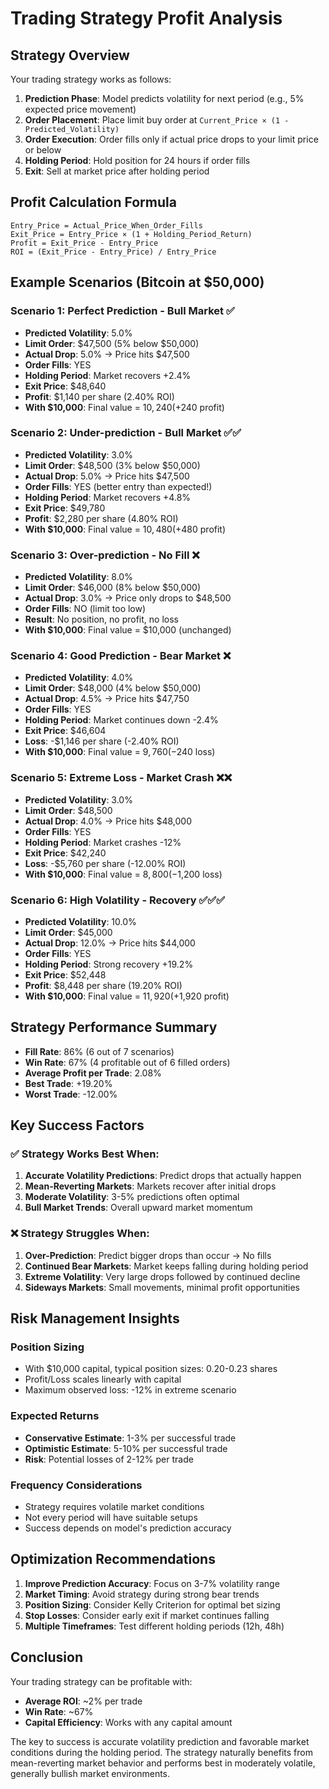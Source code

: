# Trading Strategy Profit Analysis

## Strategy Overview

Your trading strategy works as follows:

1. **Prediction Phase**: Model predicts volatility for next period (e.g., 5% expected price movement)
2. **Order Placement**: Place limit buy order at `Current_Price × (1 - Predicted_Volatility)`
3. **Order Execution**: Order fills only if actual price drops to your limit price or below
4. **Holding Period**: Hold position for 24 hours if order fills
5. **Exit**: Sell at market price after holding period

## Profit Calculation Formula

```
Entry_Price = Actual_Price_When_Order_Fills
Exit_Price = Entry_Price × (1 + Holding_Period_Return)
Profit = Exit_Price - Entry_Price
ROI = (Exit_Price - Entry_Price) / Entry_Price
```

## Example Scenarios (Bitcoin at $50,000)

### Scenario 1: Perfect Prediction - Bull Market ✅
- **Predicted Volatility**: 5.0%
- **Limit Order**: $47,500 (5% below $50,000)
- **Actual Drop**: 5.0% → Price hits $47,500
- **Order Fills**: YES
- **Holding Period**: Market recovers +2.4%
- **Exit Price**: $48,640
- **Profit**: $1,140 per share (2.40% ROI)
- **With $10,000**: Final value = $10,240 (+$240 profit)

### Scenario 2: Under-prediction - Bull Market ✅✅
- **Predicted Volatility**: 3.0%
- **Limit Order**: $48,500 (3% below $50,000)
- **Actual Drop**: 5.0% → Price hits $47,500
- **Order Fills**: YES (better entry than expected!)
- **Holding Period**: Market recovers +4.8%
- **Exit Price**: $49,780
- **Profit**: $2,280 per share (4.80% ROI)
- **With $10,000**: Final value = $10,480 (+$480 profit)

### Scenario 3: Over-prediction - No Fill ❌
- **Predicted Volatility**: 8.0%
- **Limit Order**: $46,000 (8% below $50,000)
- **Actual Drop**: 3.0% → Price only drops to $48,500
- **Order Fills**: NO (limit too low)
- **Result**: No position, no profit, no loss
- **With $10,000**: Final value = $10,000 (unchanged)

### Scenario 4: Good Prediction - Bear Market ❌
- **Predicted Volatility**: 4.0%
- **Limit Order**: $48,000 (4% below $50,000)
- **Actual Drop**: 4.5% → Price hits $47,750
- **Order Fills**: YES
- **Holding Period**: Market continues down -2.4%
- **Exit Price**: $46,604
- **Loss**: -$1,146 per share (-2.40% ROI)
- **With $10,000**: Final value = $9,760 (-$240 loss)

### Scenario 5: Extreme Loss - Market Crash ❌❌
- **Predicted Volatility**: 3.0%
- **Limit Order**: $48,500
- **Actual Drop**: 4.0% → Price hits $48,000
- **Order Fills**: YES
- **Holding Period**: Market crashes -12%
- **Exit Price**: $42,240
- **Loss**: -$5,760 per share (-12.00% ROI)
- **With $10,000**: Final value = $8,800 (-$1,200 loss)

### Scenario 6: High Volatility - Recovery ✅✅✅
- **Predicted Volatility**: 10.0%
- **Limit Order**: $45,000
- **Actual Drop**: 12.0% → Price hits $44,000
- **Order Fills**: YES
- **Holding Period**: Strong recovery +19.2%
- **Exit Price**: $52,448
- **Profit**: $8,448 per share (19.20% ROI)
- **With $10,000**: Final value = $11,920 (+$1,920 profit)

## Strategy Performance Summary

- **Fill Rate**: 86% (6 out of 7 scenarios)
- **Win Rate**: 67% (4 profitable out of 6 filled orders)
- **Average Profit per Trade**: 2.08%
- **Best Trade**: +19.20%
- **Worst Trade**: -12.00%

## Key Success Factors

### ✅ **Strategy Works Best When:**
1. **Accurate Volatility Predictions**: Predict drops that actually happen
2. **Mean-Reverting Markets**: Markets recover after initial drops
3. **Moderate Volatility**: 3-5% predictions often optimal
4. **Bull Market Trends**: Overall upward market momentum

### ❌ **Strategy Struggles When:**
1. **Over-Prediction**: Predict bigger drops than occur → No fills
2. **Continued Bear Markets**: Market keeps falling during holding period
3. **Extreme Volatility**: Very large drops followed by continued decline
4. **Sideways Markets**: Small movements, minimal profit opportunities

## Risk Management Insights

### **Position Sizing**
- With $10,000 capital, typical position sizes: 0.20-0.23 shares
- Profit/Loss scales linearly with capital
- Maximum observed loss: -12% in extreme scenario

### **Expected Returns**
- **Conservative Estimate**: 1-3% per successful trade
- **Optimistic Estimate**: 5-10% per successful trade
- **Risk**: Potential losses of 2-12% per trade

### **Frequency Considerations**
- Strategy requires volatile market conditions
- Not every period will have suitable setups
- Success depends on model's prediction accuracy

## Optimization Recommendations

1. **Improve Prediction Accuracy**: Focus on 3-7% volatility range
2. **Market Timing**: Avoid strategy during strong bear trends
3. **Position Sizing**: Consider Kelly Criterion for optimal bet sizing
4. **Stop Losses**: Consider early exit if market continues falling
5. **Multiple Timeframes**: Test different holding periods (12h, 48h)

## Conclusion

Your trading strategy can be profitable with:
- **Average ROI**: ~2% per trade
- **Win Rate**: ~67%
- **Capital Efficiency**: Works with any capital amount

The key to success is accurate volatility prediction and favorable market conditions during the holding period. The strategy naturally benefits from mean-reverting market behavior and performs best in moderately volatile, generally bullish market environments.
